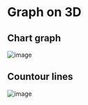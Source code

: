 # Graph on 3D 

## Chart graph

![image](https://user-images.githubusercontent.com/78567418/148272387-65b3fe3e-34cd-4963-ade4-22604c01da83.png)

## Countour lines

![image](https://user-images.githubusercontent.com/78567418/148272602-2aecc507-a51c-4c41-9e5b-7eafe37b7ee3.png)

